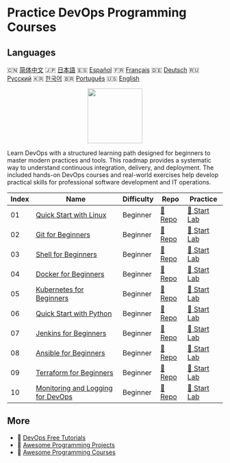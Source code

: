 # Practice DevOps Programming Courses

## Languages

🇨🇳 [简体中文](README_zh.md) 🇯🇵 [日本語](README_ja.md) 🇪🇸 [Español](README_es.md) 🇫🇷 [Français](README_fr.md) 🇩🇪 [Deutsch](README_de.md) 🇷🇺 [Русский](README_ru.md) 🇰🇷 [한국어](README_ko.md) 🇧🇷 [Português](README_pt.md) 🇺🇸 [English](README.md) 

<div align="center">
<img width="128px" src="https://file.labex.io/path/a3Od9y18p0bV.png">
</div>

Learn DevOps with a structured learning path designed for beginners to master modern practices and tools. This roadmap provides a systematic way to understand continuous integration, delivery, and deployment. The included hands-on DevOps courses and real-world exercises help develop practical skills for professional software development and IT operations.

|   Index | Name                                                                                            | Difficulty   | Repo                                                                       | Practice                                                                   |
|---------|-------------------------------------------------------------------------------------------------|--------------|----------------------------------------------------------------------------|----------------------------------------------------------------------------|
|      01 | [Quick Start with Linux](https://labex.io/courses/quick-start-with-linux)                       | Beginner     | [🔗 Repo](https://github.com/labex-labs/quick-start-with-linux)            | [🚀 Start Lab](https://labex.io/courses/quick-start-with-linux)            |
|      02 | [Git for Beginners](https://labex.io/courses/git-for-beginners)                                 | Beginner     | [🔗 Repo](https://github.com/labex-labs/git-for-beginners)                 | [🚀 Start Lab](https://labex.io/courses/git-for-beginners)                 |
|      03 | [Shell for Beginners](https://labex.io/courses/shell-for-beginners)                             | Beginner     | [🔗 Repo](https://github.com/labex-labs/shell-for-beginners)               | [🚀 Start Lab](https://labex.io/courses/shell-for-beginners)               |
|      04 | [Docker for Beginners](https://labex.io/courses/docker-for-beginners)                           | Beginner     | [🔗 Repo](https://github.com/labex-labs/docker-for-beginners)              | [🚀 Start Lab](https://labex.io/courses/docker-for-beginners)              |
|      05 | [Kubernetes for Beginners](https://labex.io/courses/kubernetes-for-beginners)                   | Beginner     | [🔗 Repo](https://github.com/labex-labs/kubernetes-for-beginners)          | [🚀 Start Lab](https://labex.io/courses/kubernetes-for-beginners)          |
|      06 | [Quick Start with Python](https://labex.io/courses/quick-start-with-python)                     | Beginner     | [🔗 Repo](https://github.com/labex-labs/quick-start-with-python)           | [🚀 Start Lab](https://labex.io/courses/quick-start-with-python)           |
|      07 | [Jenkins for Beginners](https://labex.io/courses/jenkins-for-beginners)                         | Beginner     | [🔗 Repo](https://github.com/labex-labs/jenkins-for-beginners)             | [🚀 Start Lab](https://labex.io/courses/jenkins-for-beginners)             |
|      08 | [Ansible for Beginners](https://labex.io/courses/ansible-for-beginners)                         | Beginner     | [🔗 Repo](https://github.com/labex-labs/ansible-for-beginners)             | [🚀 Start Lab](https://labex.io/courses/ansible-for-beginners)             |
|      09 | [Terraform for Beginners](https://labex.io/courses/terraform-for-beginners)                     | Beginner     | [🔗 Repo](https://github.com/labex-labs/terraform-for-beginners)           | [🚀 Start Lab](https://labex.io/courses/terraform-for-beginners)           |
|      10 | [Monitoring and Logging for DevOps](https://labex.io/courses/monitoring-and-logging-for-devops) | Beginner     | [🔗 Repo](https://github.com/labex-labs/monitoring-and-logging-for-devops) | [🚀 Start Lab](https://labex.io/courses/monitoring-and-logging-for-devops) |

## More

- 🔗 [DevOps Free Tutorials](https://github.com/labex-labs/devops-free-tutorials)
- 🔗 [Awesome Programming Projects](https://github.com/labex-labs/awesome-programming-projects)
- 🔗 [Awesome Programming Courses](https://github.com/labex-labs/awesome-programming-courses)

